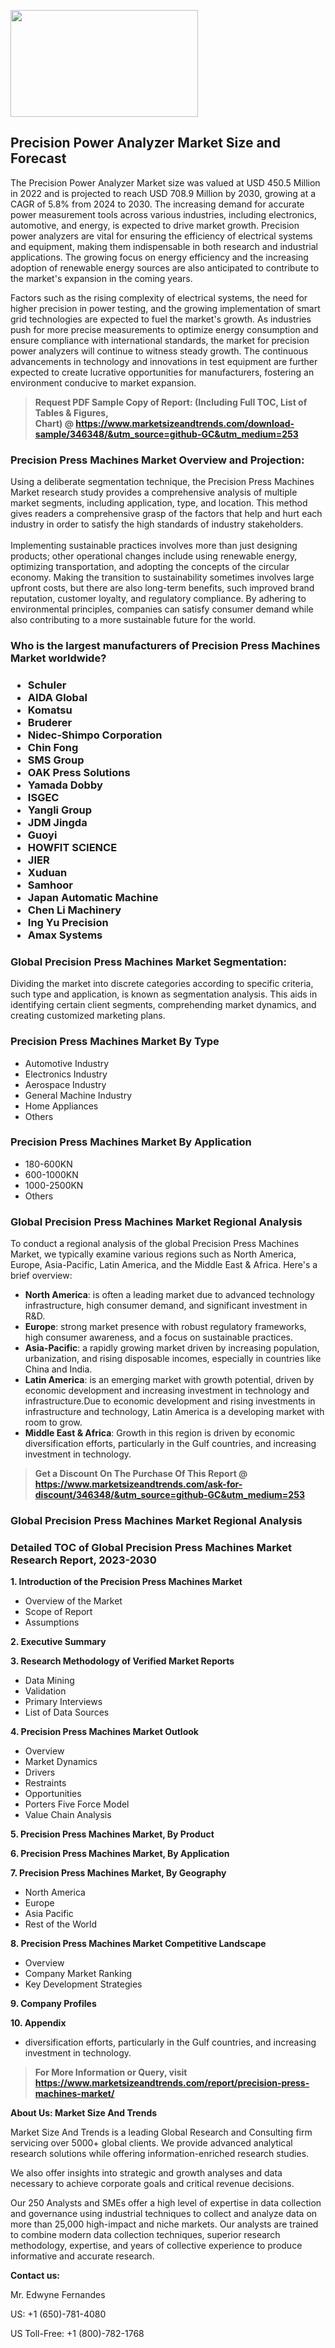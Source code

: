 <p><img class="alignnone size-medium wp-image-20088" src="https://ffe5etoiles.com/wp-content/uploads/2024/12/MST1-300x171.png" alt="" width="300" height="171" /></p><h2>Precision Power Analyzer Market Size and Forecast</h2><p>The Precision Power Analyzer Market size was valued at USD 450.5 Million in 2022 and is projected to reach USD 708.9 Million by 2030, growing at a CAGR of 5.8% from 2024 to 2030. The increasing demand for accurate power measurement tools across various industries, including electronics, automotive, and energy, is expected to drive market growth. Precision power analyzers are vital for ensuring the efficiency of electrical systems and equipment, making them indispensable in both research and industrial applications. The growing focus on energy efficiency and the increasing adoption of renewable energy sources are also anticipated to contribute to the market's expansion in the coming years.</p><p>Factors such as the rising complexity of electrical systems, the need for higher precision in power testing, and the growing implementation of smart grid technologies are expected to fuel the market's growth. As industries push for more precise measurements to optimize energy consumption and ensure compliance with international standards, the market for precision power analyzers will continue to witness steady growth. The continuous advancements in technology and innovations in test equipment are further expected to create lucrative opportunities for manufacturers, fostering an environment conducive to market expansion.</p></p><blockquote id="" class=""><strong>Request PDF Sample Copy of Report: (Including Full TOC, List of Tables &amp; Figures, Chart)&nbsp;@&nbsp;<strong><a href="https://www.marketsizeandtrends.com/download-sample/346348/&utm_source=github-GC&utm_medium=253" target="_blank">https://www.marketsizeandtrends.com/download-sample/346348/&utm_source=github-GC&utm_medium=253</a></strong></strong></blockquote><h3 id="" class="">Precision Press Machines Market&nbsp;Overview and Projection:</h3><p id="" class="">Using a deliberate segmentation technique, the Precision Press Machines Market research study provides a comprehensive analysis of multiple market segments, including application, type, and location. This method gives readers a comprehensive grasp of the factors that help and hurt each industry in order to satisfy the high standards of industry stakeholders. <br /> <br />Implementing sustainable practices involves more than just designing products; other operational changes include using renewable energy, optimizing transportation, and adopting the concepts of the circular economy. Making the transition to sustainability sometimes involves large upfront costs, but there are also long-term benefits, such improved brand reputation, customer loyalty, and regulatory compliance. By adhering to environmental principles, companies can satisfy consumer demand while also contributing to a more sustainable future for the world.</p><h3 id="" class="">Who is the largest manufacturers of&nbsp;Precision Press Machines Market worldwide?</h3><h3 class=""><p><ul><li>Schuler </li><li> AIDA Global </li><li> Komatsu </li><li> Bruderer </li><li> Nidec-Shimpo Corporation </li><li> Chin Fong </li><li> SMS Group </li><li> OAK Press Solutions </li><li> Yamada Dobby </li><li> ISGEC </li><li> Yangli Group </li><li> JDM Jingda </li><li> Guoyi </li><li> HOWFIT SCIENCE </li><li> JIER </li><li> Xuduan </li><li> Samhoor </li><li> Japan Automatic Machine </li><li> Chen Li Machinery </li><li> Ing Yu Precision </li><li> Amax Systems</li></ul></p></h3><h3 id="" class="">Global&nbsp;Precision Press Machines Market Segmentation:</h3><p id="" class="">Dividing the market into discrete categories according to specific criteria, such type and application, is known as segmentation analysis. This aids in identifying certain client segments, comprehending market dynamics, and creating customized marketing plans.</p><h3 id="" class="">Precision Press Machines Market&nbsp;By Type</h3><p><p><ul><li>Automotive Industry</li><li> Electronics Industry</li><li> Aerospace Industry</li><li> General Machine Industry</li><li> Home Appliances</li><li> Others</p></li></ul></p></p><h3 id="" class="">Precision Press Machines Market&nbsp;By Application</h3><p class=""><p><ul><li>180-600KN</li><li> 600-1000KN</li><li> 1000-2500KN</li><li> Others</li></ul></p></p><h3 id="" class="">Global Precision Press Machines Market Regional Analysis</h3><p id="" class="">To conduct a regional analysis of the global Precision Press Machines Market, we typically examine various regions such as North America, Europe, Asia-Pacific, Latin America, and the Middle East &amp; Africa. Here's a brief overview:</p><ul><li><strong>North America</strong>: is often a leading market due to advanced technology infrastructure, high consumer demand, and significant investment in R&amp;D.</li><li><strong>Europe</strong>: strong market presence with robust regulatory frameworks, high consumer awareness, and a focus on sustainable practices.</li><li><strong>Asia-Pacific</strong>: a rapidly growing market driven by increasing population, urbanization, and rising disposable incomes, especially in countries like China and India.</li><li><strong>Latin America</strong>: is an emerging market with growth potential, driven by economic development and increasing investment in technology and infrastructure.Due to economic development and rising investments in infrastructure and technology, Latin America is a developing market with room to grow.</li><li><strong>Middle East &amp; Africa</strong>: Growth in this region is driven by economic diversification efforts, particularly in the Gulf countries, and increasing investment in technology.</li></ul><blockquote id="" class=""><strong>Get a Discount On The Purchase Of This Report @ <strong><a href="https://www.marketsizeandtrends.com/ask-for-discount/346348/&utm_source=github-GC&utm_medium=253" target="_blank">https://www.marketsizeandtrends.com/ask-for-discount/346348/&utm_source=github-GC&utm_medium=253</a></strong></strong></blockquote><h3 id="" class="">Global Precision Press Machines Market Regional Analysis</h3><h3 id="" class="">Detailed TOC of Global Precision Press Machines Market Research Report, 2023-2030</h3><p id="" class=""><strong>1. Introduction of the Precision Press Machines Market</strong></p><ul><li>Overview of the Market</li><li>Scope of Report</li><li>Assumptions</li></ul><p id="" class=""><strong>2. Executive Summary</strong></p><p id="" class=""><strong>3. Research Methodology of Verified Market Reports</strong></p><ul><li>Data Mining</li><li>Validation</li><li>Primary Interviews</li><li>List of Data Sources</li></ul><p id="" class=""><strong>4. Precision Press Machines Market Outlook</strong></p><ul><li>Overview</li><li>Market Dynamics</li><li>Drivers</li><li>Restraints</li><li>Opportunities</li><li>Porters Five Force Model</li><li>Value Chain Analysis</li></ul><p id="" class=""><strong>5. Precision Press Machines Market, By Product</strong></p><p id="" class=""><strong>6. Precision Press Machines Market, By Application</strong></p><p id="" class=""><strong>7. Precision Press Machines Market, By Geography</strong></p><ul><li>North America</li><li>Europe</li><li>Asia Pacific</li><li>Rest of the World</li></ul><p id="" class=""><strong>8. Precision Press Machines Market Competitive Landscape</strong></p><ul><li>Overview</li><li>Company Market Ranking</li><li>Key Development Strategies</li></ul><p id="" class=""><strong>9. Company Profiles</strong></p><p id="" class=""><strong>10. Appendix</strong></p><ul><li>diversification efforts, particularly in the Gulf countries, and increasing investment in technology.</li></ul><blockquote id="" class=""><strong>For More Information or Query, visit <strong><strong><a href="https://www.marketsizeandtrends.com/report/precision-press-machines-market/" target="_blank">https://www.marketsizeandtrends.com/report/precision-press-machines-market/</a></strong></strong></strong></blockquote><p id="" class=""><strong>About Us: Market Size And Trends</strong></p><p id="" class="">Market Size And Trends is a leading Global Research and Consulting firm servicing over 5000+ global clients. We provide advanced analytical research solutions while offering information-enriched research studies.</p><p id="" class="">We also offer insights into strategic and growth analyses and data necessary to achieve corporate goals and critical revenue decisions.</p><p id="" class="">Our 250 Analysts and SMEs offer a high level of expertise in data collection and governance using industrial techniques to collect and analyze data on more than 25,000 high-impact and niche markets. Our analysts are trained to combine modern data collection techniques, superior research methodology, expertise, and years of collective experience to produce informative and accurate research.</p><p id="" class=""><strong>Contact us:</strong></p><p id="" class="">Mr. Edwyne Fernandes</p><p id="" class="">US: +1 (650)-781-4080</p><p id="" class="">US Toll-Free: +1 (800)-782-1768</p>
